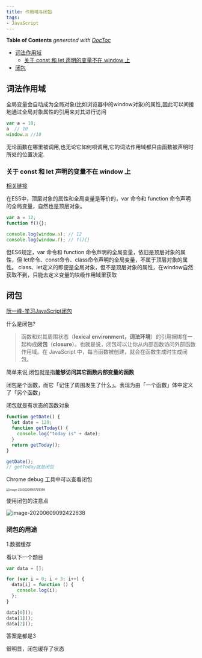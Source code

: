 ```yaml
---
title: 作用域与闭包
tags:
- JavaScript
---
```


<!-- START doctoc generated TOC please keep comment here to allow auto update -->
<!-- DON'T EDIT THIS SECTION, INSTEAD RE-RUN doctoc TO UPDATE -->
**Table of Contents**  *generated with [DocToc](https://github.com/thlorenz/doctoc)*

- [词法作用域](#%E8%AF%8D%E6%B3%95%E4%BD%9C%E7%94%A8%E5%9F%9F)
  - [关于 const 和 let 声明的变量不在 window 上](#%E5%85%B3%E4%BA%8E-const-%E5%92%8C-let-%E5%A3%B0%E6%98%8E%E7%9A%84%E5%8F%98%E9%87%8F%E4%B8%8D%E5%9C%A8-window-%E4%B8%8A)
- [闭包](#%E9%97%AD%E5%8C%85)

<!-- END doctoc generated TOC please keep comment here to allow auto update -->

## 词法作用域

全局变量会自动成为全局对象(比如浏览器中的window对象)的属性,因此可以间接地通过全局对象属性的引用来对其进行访问

```js
var a = 10;
a  // 10
window.a //10
```

无论函数在哪里被调用,也无论它如何呗调用,它的词法作用域都只由函数被声明时所处的位置决定.

### 关于 const 和 let 声明的变量不在 window 上

[相关链接](https://github.com/Advanced-Frontend/Daily-Interview-Question/issues/30)

在ES5中，顶层对象的属性和全局变量是等价的，var 命令和 function 命令声明的全局变量，自然也是顶层对象。

```js
var a = 12;
function f(){};

console.log(window.a); // 12
console.log(window.f); // f(){}
```

但ES6规定，var 命令和 function 命令声明的全局变量，依旧是顶层对象的属性，但 let命令、const命令、class命令声明的全局变量，不属于顶层对象的属性。
class、let定义的即便是全局对象，但不是顶层对象的属性，在window自然获取不到，只能去定义变量的块级作用域里获取

## 闭包

[阮一峰-学习JavaScript闭包](https://www.ruanyifeng.com/blog/2009/08/learning_javascript_closures.html)

什么是闭包?

> 函数和对其周围状态（**lexical environment，词法环境**）的引用捆绑在一起构成**闭包**（**closure**）。也就是说，闭包可以让你从内部函数访问外部函数作用域。在 JavaScript 中，每当函数被创建，就会在函数生成时生成闭包。

简单来说,闭包就是指**能够访问其它函数内部变量的函数**

闭包是个函数，而它「记住了周围发生了什么」。表现为由「一个函数」体中定义了「另个函数」

闭包就是有状态的函数对象

```js
function getDate() {
  let date = 129;
  function getToday() {
    console.log("today is" + date);
  }
  return getToday();
}

getDate();
// getToday就是闭包
```

Chrome debug 工具中可以查看闭包

<img src="https://minimax-1256590847.cos.ap-shanghai.myqcloud.com/img/image-20230208163729388.png" alt="image-20230208163729388" style="zoom:50%;" />

使用闭包的注意点

![image-20200609092422638](https://minimax-1256590847.cos.ap-shanghai.myqcloud.com/img/image-20200609092422638.png)

### 闭包的用途

1.数据缓存

看以下一个题目

```js
var data = [];

for (var i = 0; i < 3; i++) {
  data[i] = function () {
    console.log(i);
  };
}

data[0]();
data[1]();
data[2]();
```

答案是都是3

很明显，闭包缓存了状态

